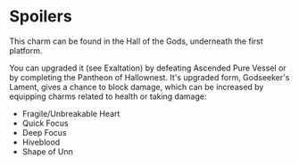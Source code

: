 # Spoilers
This charm can be found in the Hall of the Gods, underneath the first platform.

You can upgraded it (see Exaltation) by defeating Ascended Pure Vessel or by completing the Pantheon of Hallownest. 
It's upgraded form, Godseeker's Lament, gives a chance to block damage, which can be increased by equipping charms related to health or taking damage:
 - Fragile/Unbreakable Heart
 - Quick Focus
 - Deep Focus
 - Hiveblood
 - Shape of Unn
